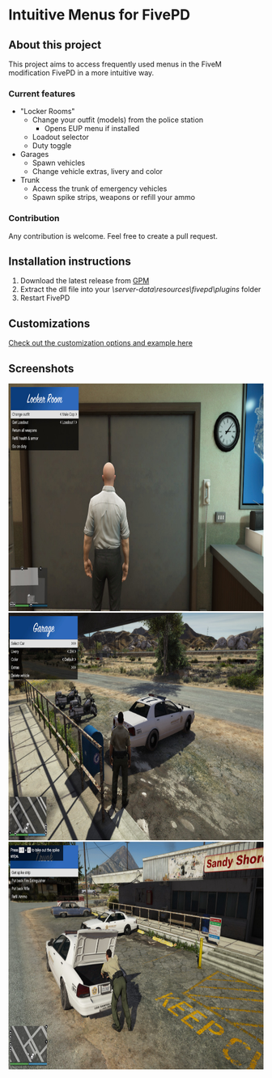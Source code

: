 # Intuitive Menus for FivePD 
## About this project
This project aims to access frequently used menus in the FiveM modification FivePD in a more intuitive way.

### Current features
* "Locker Rooms"
  * Change your outfit (models) from the police station
    * Opens EUP menu if installed
  * Loadout selector
  * Duty toggle
* Garages
  * Spawn vehicles
  * Change vehicle extras, livery and color
* Trunk
  * Access the trunk of emergency vehicles
  * Spawn spike strips, weapons or refill your ammo


### Contribution
Any contribution is welcome. Feel free to create a pull request.

## Installation instructions
1. Download the latest release from [GPM](https://gtapolicemods.com/files/file/2078-intuitive-menus/)
2. Extract the dll file into your *<FXServer>\server-data\resources\fivepd\plugins* folder
3. Restart FivePD
 
## Customizations
[Check out the customization options and example here](./Customization)
 
## Screenshots
<img src="https://raw.githubusercontent.com/PBogi/FivePDIntuitiveMenus/master/Screenshots/LockerRoom.jpg" width="800" height="450">
<img src="https://raw.githubusercontent.com/PBogi/FivePDIntuitiveMenus/master/Screenshots/Garage.jpg" width="800" height="450">
<img src="https://raw.githubusercontent.com/PBogi/FivePDIntuitiveMenus/master/Screenshots/Trunk.jpg" width="800" height="450">

